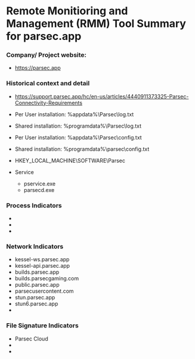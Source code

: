 # Remote Monitioring and Management (RMM) Tool Summary for parsec.app

### Company/ Project website:
- https://parsec.app

### Historical context and detail
- https://support.parsec.app/hc/en-us/articles/4440911373325-Parsec-Connectivity-Requirements
	
- Per User installation: %appdata%\Parsec\log.txt
- Shared installation: %programdata%\Parsec\log.txt
- Per User installation: %appdata%\Parsec\config.txt
- Shared installation: %programdata%\parsec\config.txt
	
- HKEY_LOCAL_MACHINE\SOFTWARE\Parsec
	
- Service
    - pservice.exe
	- parsecd.exe

### Process Indicators
- 
- 
- 

### Network Indicators
- kessel-ws.parsec.app	
- kessel-api.parsec.app	
- builds.parsec.app	
- builds.parsecgaming.com	
- public.parsec.app	
- parsecusercontent.com	
- stun.parsec.app	
- stun6.parsec.app	
-

### File Signature Indicators
- Parsec Cloud 
-
-
